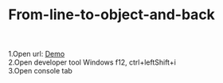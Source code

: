 # From-line-to-object-and-back<br><br>

1.Open url: <a href="https://onesuch.github.io/From-line-to-object-and-back/">Demo</a><br>
2.Open developer tool Windows f12, ctrl+leftShift+i<br>
3.Open console tab
